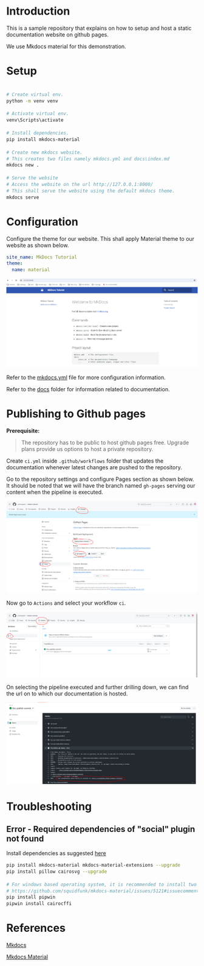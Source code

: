# Introduction

This is a sample repository that explains on how to setup and host a static documentation website on github pages.

We use Mkdocs material for this demonstration.

# Setup

```bash

# Create virtual env.
python -m venv venv

# Activate virtual env.
venv\Scripts\activate

# Install dependencies.
pip install mkdocs-material

# Create new mkdocs website.
# This creates two files namely mkdocs.yml and docs\index.md
mkdocs new .

# Serve the website
# Access the website on the url http://127.0.0.1:8000/
# This shall serve the website using the default mkdocs theme.
mkdocs serve

```

# Configuration

Configure the theme for our website. This shall apply Material theme to our website as shown below.

```yaml
site_name: MkDocs Tutorial
theme:
  name: material
```

![](assets/20231215_124527_image.png)

Refer to the [mkdocs.yml](./mkdocs.yml) file for more configuration information.

Refer to the [docs](./docs/) folder for information related to documentation.

# Publishing to Github pages

**Prerequisite:**

> The repository has to be public to host github pages free. Upgrade plans provide us options to host a private repository.

Create `ci.yml` inside `.github/workflows` folder that updates the documentation whenever latest changes are pushed to the repository.

Go to the repository settings and configure Pages section as shown below. It should be noted that we will have the branch named `gh-pages` serving our content when the pipeline is executed.

![](assets/20231215_190650_image.png)

Now go to `Actions` and select your workflow `ci`.

![](assets/20231215_190832_image.png)

On selecting the pipeline executed and further drilling down, we can find the url on to which our documentation is hosted.

![](assets/20231215_190937_image.png)

# Troubleshooting

## Error - Required dependencies of "social" plugin not found

Install dependencies as suggested [here](https://github.com/squidfunk/mkdocs-material/discussions/3177#discussioncomment-3945283)

```bash
pip install mkdocs-material mkdocs-material-extensions --upgrade
pip install pillow cairosvg --upgrade

# For windows based operating system, it is recommended to install two more dependencies as indicated in the below link.
# https://github.com/squidfunk/mkdocs-material/issues/5121#issuecomment-1828600865
pip install pipwin
pipwin install cairocffi

```

# References

[Mkdocs](https://www.mkdocs.org/)

[Mkdocs Material](https://squidfunk.github.io/mkdocs-material/)
